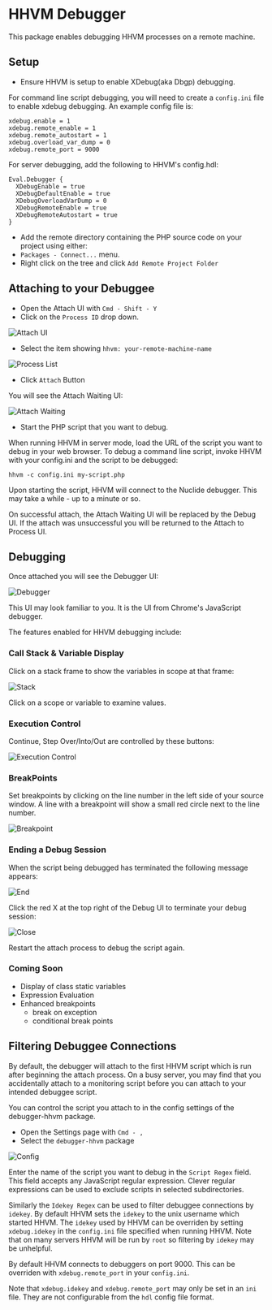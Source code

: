 # HHVM Debugger

This package enables debugging HHVM processes on a remote machine.

## Setup

- Ensure HHVM is setup to enable XDebug(aka Dbgp) debugging.

For command line script debugging, you will need to create a `config.ini` file to enable xdebug debugging.
An example config file is:

    xdebug.enable = 1
    xdebug.remote_enable = 1
    xdebug.remote_autostart = 1
    xdebug.overload_var_dump = 0
    xdebug.remote_port = 9000

For server debugging, add the following to HHVM's config.hdl:

    Eval.Debugger {
      XDebugEnable = true
      XDebugDefaultEnable = true
      XDebugOverloadVarDump = 0
      XDebugRemoteEnable = true
      XDebugRemoteAutostart = true
    }

- Add the remote directory containing the PHP source code on your project using either:
 - `Packages - Connect...` menu.
 - Right click on the tree and click `Add Remote Project Folder`

## Attaching to your Debuggee

- Open the Attach UI with `Cmd - Shift - Y`
- Click on the `Process ID` drop down.

![Attach UI](./images/Attach.png)

- Select the item showing `hhvm: your-remote-machine-name`

![Process List](./images/ProcessList.png)

- Click `Attach` Button

You will see the Attach Waiting UI:

![Attach Waiting](./images/AttachWaiting.png)

- Start the PHP script that you want to debug.

When running HHVM in server mode, load the URL of the script you want to debug in your web browser.
To debug a command line script, invoke HHVM with your config.ini and the script to be debugged:

    hhvm -c config.ini my-script.php

Upon starting the script, HHVM will connect to the Nuclide debugger. This may take a while - up to a minute or so.

On successful attach, the Attach Waiting UI will be replaced by the Debug UI. If the attach was unsuccessful you will be returned to the Attach to Process UI.

## Debugging

Once attached you will see the Debugger UI:

![Debugger](./images/Debugger.png)

This UI may look familiar to you. It is the UI from Chrome's JavaScript debugger.

The features enabled for HHVM debugging include:

### Call Stack & Variable Display

Click on a stack frame to show the variables in scope at that frame:

![Stack](./images/Stack.png)

Click on a scope or variable to examine values.

### Execution Control

Continue, Step Over/Into/Out are controlled by these buttons:

![Execution Control](./images/ExecControl.png)

### BreakPoints  

Set breakpoints by clicking on the line number in the left side of your source window.
A line with a breakpoint will show a small red circle next to the line number.

![Breakpoint](./images/Breakpoint.png)

### Ending a Debug Session

When the script being debugged has terminated the following message appears:

![End](./images/DebugEnd.png)

Click the red X at the top right of the Debug UI to terminate your debug session:

![Close](./images/Close.png)

Restart the attach process to debug the script again.

### Coming Soon

- Display of class static variables
- Expression Evaluation
- Enhanced breakpoints
  - break on exception
  - conditional break points

## Filtering Debuggee Connections

By default, the debugger will attach to the first HHVM script which is run after beginning the
attach process. On a busy server, you may find that you accidentally attach to a monitoring
script before you can attach to your intended debuggee script.

You can control the script you attach to in the config settings of the debugger-hhvm package.

- Open the Settings page with `Cmd - ,`
- Select the `debugger-hhvm` package

![Config](./images/Config.png)

Enter the name of the script you want to debug in the `Script Regex` field. This field accepts
any JavaScript regular expression. Clever regular expressions can be used to exclude scripts in
selected subdirectories.

Similarly the `Idekey Regex` can be used to filter debuggee connections by `idekey`. By
default HHVM sets the `idekey` to the unix username which started HHVM. The `idekey` used by HHVM can
be overriden by setting `xdebug.idekey` in the `config.ini` file specified when running HHVM.
Note that on many servers HHVM will be run by `root` so filtering by `idekey` may be unhelpful.

By default HHVM connects to debuggers on port 9000. This can be overriden with `xdebug.remote_port`
in your `config.ini`.

Note that `xdebug.idekey` and `xdebug.remote_port` may only be set in an `ini` file. They are
not configurable from the `hdl` config file format.

